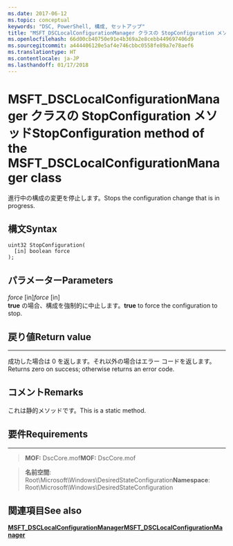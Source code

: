 ```yaml
---
ms.date: 2017-06-12
ms.topic: conceptual
keywords: "DSC, PowerShell, 構成, セットアップ"
title: "MSFT_DSCLocalConfigurationManager クラスの StopConfiguration メソッド"
ms.openlocfilehash: 66d00cb40750e91e4b369a2e8cebb449697406d9
ms.sourcegitcommit: a444406120e5af4e746cbbc0558fe89a7e78aef6
ms.translationtype: HT
ms.contentlocale: ja-JP
ms.lasthandoff: 01/17/2018
---
```

# <a name="stopconfiguration-method-of-the-msftdsclocalconfigurationmanager-class"></a><span data-ttu-id="af7dd-103">MSFT_DSCLocalConfigurationManager クラスの StopConfiguration メソッド</span><span class="sxs-lookup"><span data-stu-id="af7dd-103">StopConfiguration method of the MSFT_DSCLocalConfigurationManager class</span></span>

<span data-ttu-id="af7dd-104">進行中の構成の変更を停止します。</span><span class="sxs-lookup"><span data-stu-id="af7dd-104">Stops the configuration change that is in progress.</span></span>

<a name="syntax"></a><span data-ttu-id="af7dd-105">構文</span><span class="sxs-lookup"><span data-stu-id="af7dd-105">Syntax</span></span>
------

```mof
uint32 StopConfiguration(
  [in] boolean force
);
```

<a name="parameters"></a><span data-ttu-id="af7dd-106">パラメーター</span><span class="sxs-lookup"><span data-stu-id="af7dd-106">Parameters</span></span>
----------

<span data-ttu-id="af7dd-107">*force* \[in\]</span><span class="sxs-lookup"><span data-stu-id="af7dd-107">*force* \[in\]</span></span>  
<span data-ttu-id="af7dd-108">**true** の場合、構成を強制的に中止します。</span><span class="sxs-lookup"><span data-stu-id="af7dd-108">**true** to force the configuration to stop.</span></span>

## <a name="return-value"></a><span data-ttu-id="af7dd-109">戻り値</span><span class="sxs-lookup"><span data-stu-id="af7dd-109">Return value</span></span>
------------

<span data-ttu-id="af7dd-110">成功した場合は 0 を返します。それ以外の場合はエラー コードを返します。</span><span class="sxs-lookup"><span data-stu-id="af7dd-110">Returns zero on success; otherwise returns an error code.</span></span>

## <a name="remarks"></a><span data-ttu-id="af7dd-111">コメント</span><span class="sxs-lookup"><span data-stu-id="af7dd-111">Remarks</span></span>

<span data-ttu-id="af7dd-112">これは静的メソッドです。</span><span class="sxs-lookup"><span data-stu-id="af7dd-112">This is a static method.</span></span>

## <a name="requirements"></a><span data-ttu-id="af7dd-113">要件</span><span class="sxs-lookup"><span data-stu-id="af7dd-113">Requirements</span></span>
------------
><span data-ttu-id="af7dd-114">**MOF:** DscCore.mof</span><span class="sxs-lookup"><span data-stu-id="af7dd-114">**MOF:** DscCore.mof</span></span>

><span data-ttu-id="af7dd-115">**名前空間**: Root\Microsoft\Windows\DesiredStateConfiguration</span><span class="sxs-lookup"><span data-stu-id="af7dd-115">**Namespace**: Root\Microsoft\Windows\DesiredStateConfiguration</span></span>


## <a name="see-also"></a><span data-ttu-id="af7dd-116">関連項目</span><span class="sxs-lookup"><span data-stu-id="af7dd-116">See also</span></span>


[<span data-ttu-id="af7dd-117">**MSFT_DSCLocalConfigurationManager**</span><span class="sxs-lookup"><span data-stu-id="af7dd-117">**MSFT_DSCLocalConfigurationManager**</span></span>](msft-dsclocalconfigurationmanager.md)


 

 



